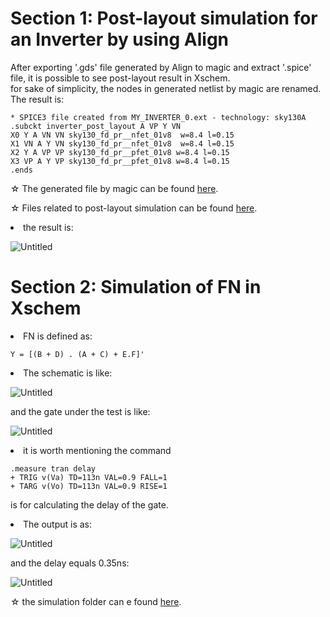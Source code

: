 
# Section 1: Post-layout simulation for an Inverter by using Align

After exporting '.gds' file generated by Align to magic and extract '.spice' file, it is possible to see post-layout result in Xschem.<br>
for sake of simplicity, the nodes in generated netlist by magic are renamed. The result is:

```
* SPICE3 file created from MY_INVERTER_0.ext - technology: sky130A
.subckt inverter_post_layout A VP Y VN
X0 Y A VN VN sky130_fd_pr__nfet_01v8  w=8.4 l=0.15
X1 VN A Y VN sky130_fd_pr__nfet_01v8  w=8.4 l=0.15
X2 Y A VP VP sky130_fd_pr__pfet_01v8 w=8.4 l=0.15
X3 VP A Y VP sky130_fd_pr__pfet_01v8 w=8.4 l=0.15
.ends
````

&#9734; The generated file by magic can be found [here](https://github.com/miladvafaieenezhad/msvsdwcomp/tree/main/week%201/sim/1). 

&#9734; Files related to post-layout simulation can be found [here](https://github.com/miladvafaieenezhad/msvsdwcomp/tree/main/week%201/sim/2).

<li> the result is:
  
![Untitled](https://user-images.githubusercontent.com/38715276/218671182-25fe6265-819e-47d3-a12b-52b6194b547b.png)

# Section 2: Simulation of FN in Xschem  


<li> FN is defined as:

```
Y = [(B + D) . (A + C) + E.F]'
```
  
 <li> The schematic is like:
 
![Untitled](https://user-images.githubusercontent.com/38715276/218955648-f302a944-3e34-486d-a526-aaa98d1f50bd.png)

and the gate under the test is like:

![Untitled](https://user-images.githubusercontent.com/38715276/218956353-1249cbb6-a5b1-4f77-b04d-ad0c1a59fda8.png)

<li> it is worth mentioning the command

```
.measure tran delay
+ TRIG v(Va) TD=113n VAL=0.9 FALL=1
+ TARG v(Vo) TD=113n VAL=0.9 RISE=1
```
is for calculating the delay of the gate. <br>
<li> The output is as:

![Untitled](https://user-images.githubusercontent.com/38715276/218958295-df28cc17-3fb9-4eb7-a87c-b672dc315586.png)

and the delay equals 0.35ns:

![Untitled](https://user-images.githubusercontent.com/38715276/218959207-1f8b855a-0f72-4dbe-9e3d-300f6b71d0a1.png)

&#9734; the simulation folder can e found [here]().
 
